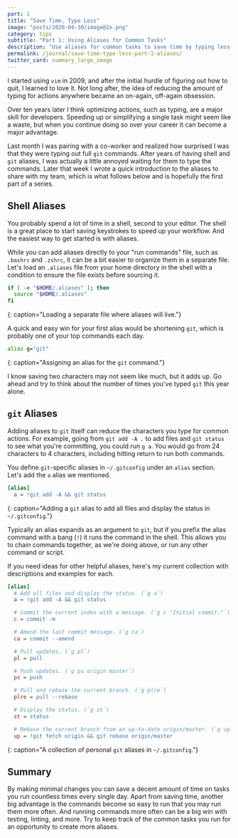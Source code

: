 ```yaml
---
part: 1
title: "Save Time, Type Less"
image: "posts/2020-04-30/image@2x.png"
category: tips
subtitle: "Part 1: Using Aliases for Common Tasks"
description: "Use aliases for common tasks to save time by typing less."
permalink: /journal/save-time-type-less-part-1-aliases/
twitter_card: summary_large_image
---
```


I started using `vim` in 2009, and after the initial hurdle of figuring out how
to quit, I learned to love it. Not long after, the idea of reducing the amount
of typing for actions anywhere became an on-again, off-again obsession.

Over ten years later I think optimizing actions, such as typing, are a major
skill for developers. Speeding up or simplifying a single task might seem like a
waste, but when you continue doing so over your career it can become a major
advantage.

Last month I was pairing with a co-worker and realized how surprised I was that
they were typing out full `git` commands. After years of having shell and `git`
aliases, I was actually a little annoyed waiting for them to type the commands.
Later that week I wrote a quick introduction to the aliases to share with my
team, which is what follows below and is hopefully the first part of a series.

## Shell Aliases

You probably spend a lot of time in a shell, second to your editor. The shell is
a great place to start saving keystrokes to speed up your workflow. And the
easiest way to get started is with aliases.

While you can add aliases directly to your "run commands" file, such as
`.bashrc` and `.zshrc`, it can be a bit easier to organize them in a separate
file. Let's load an `.aliases` file from your home directory in the shell with a
condition to ensure the file exists before sourcing it.

```sh
if [ -e "$HOME/.aliases" ]; then
  source "$HOME/.aliases"
fi
```
{: caption="Loading a separate file where aliases will live."}

A quick and easy win for your first alias would be shortening `git`, which is
probably one of your top commands each day.

```sh
alias g="git"
```
{: caption="Assigning an alias for the `git` command."}

I know saving two characters may not seem like much, but it adds up. Go ahead
and try to think about the number of times you've typed `git` this year alone.

## `git` Aliases

Adding aliases to `git` itself can reduce the characters you type for common
actions. For example, going from `git add -A .` to add files and `git status` to
see what you're committing, you could run `g a`. You would go from 24 characters
to 4 characters, including hitting return to run both commands.

You define `git`-specific aliases in `~/.gitconfig` under an `alias` section.
Let's add the `a` alias we mentioned.

```ini
[alias]
  a = !git add -A && git status
```
{: caption="Adding a `git` alias to add all files and display the status in
`~/.gitconfig`."}

Typically an alias expands as an argument to `git`, but if you prefix the
alias command with a bang (`!`) it runs the command in the shell. This allows
you to chain commands together, as we're doing above, or run any other command
or script.

If you need ideas for other helpful aliases, here's my current collection with
descriptions and examples for each.

```ini
[alias]
  # Add all files and display the status. (`g a`)
  a = !git add -A && git status

  # Commit the current index with a message. (`g c "Initial commit."`)
  c = commit -m

  # Amend the last commit message. (`g ca`)
  ca = commit --amend

  # Pull updates. (`g pl`)
  pl = pull

  # Push updates. (`g ps origin master`)
  ps = push

  # Pull and rebase the current branch. (`g plre`)
  plre = pull --rebase

  # Display the status. (`g st`)
  st = status

  # Rebase the current branch from an up-to-date origin/master. (`g up`)
  up = !git fetch origin && git rebase origin/master
```
{: caption="A collection of personal `git` aliases in `~/.gitconfig`."}

## Summary

By making minimal changes you can save a decent amount of time on tasks you run
countless times every single day. Apart from saving time, another big advantage
is the commands become so easy to run that you may run them more often. And
running commands more often can be a big win with testing, linting, and more.
Try to keep track of the common tasks you run for an opportunity to create more
aliases.
